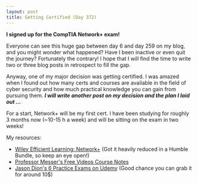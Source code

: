 ```yaml
---
layout: post
title: Getting Certified (Day 372)
---
```


**I signed up for the CompTIA Network+ exam!**

Everyone can see this huge gap between day 6 and day 259 on my blog, and you might wonder what happened? Have I been inactive or even quit the journey? Fortunately the contrary! I hope that I will find the time to write two or three blog posts in retrospect to fill the gap. 

Anyway, one of my major decision was getting certified. I was amazed when I found out how many certs and courses are available in the field of cyber security and how much practical knowledge you can gain from pursuing them. ***I will write another post on my decision and the plan I laid out ...***

For a start, Network+ will be my first cert. I have been studying for roughly 3 months now (~10-15 h a week) and will be sitting on the exam in two weeks!

My resources:
- [Wiley Efficient Learning: Network+](https://www.efficientlearning.com/comptia-network-plus/) (Got it heavily reduced in a Humble Bundle, so keep an eye open!)
- [Professor Messer's Free Videos Course Notes](https://www.professormesser.com/)
- [Jason Dion's 6 Practice Exams on Udemy](https://www.udemy.com/user/jason-dion/) (Good chance you can grab it for around 10$)